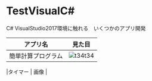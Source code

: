 
# TestVisualC#
C# VisualStudio2017環境に触れる　いくつかのアプリ開発  



| アプリ名 | 見た目 | 
| --- | ---- |
|簡単計算プログラム | ![t34t34](https://user-images.githubusercontent.com/39142850/42416898-6d516686-82b5-11e8-82e9-c27116cc0202.jpg) |

|タイマー | 画像 | 

